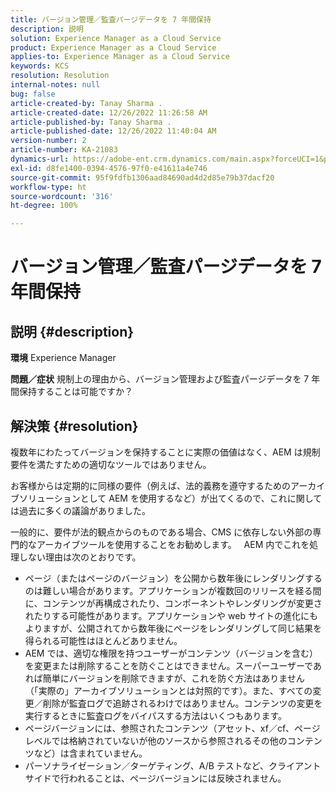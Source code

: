 ```yaml
---
title: バージョン管理／監査パージデータを 7 年間保持
description: 説明
solution: Experience Manager as a Cloud Service
product: Experience Manager as a Cloud Service
applies-to: Experience Manager as a Cloud Service
keywords: KCS
resolution: Resolution
internal-notes: null
bug: false
article-created-by: Tanay Sharma .
article-created-date: 12/26/2022 11:26:58 AM
article-published-by: Tanay Sharma .
article-published-date: 12/26/2022 11:40:04 AM
version-number: 2
article-number: KA-21083
dynamics-url: https://adobe-ent.crm.dynamics.com/main.aspx?forceUCI=1&pagetype=entityrecord&etn=knowledgearticle&id=beedc534-1085-ed11-81ac-6045bd006239
exl-id: d8fe1400-0394-4576-97f0-e41611a4e746
source-git-commit: 95f9fdfb1306aad84690ad4d2d85e79b37dacf20
workflow-type: ht
source-wordcount: '316'
ht-degree: 100%

---
```


# バージョン管理／監査パージデータを 7 年間保持

## 説明 {#description}

<b>環境</b>
Experience Manager


<b>問題／症状</b>
規制上の理由から、バージョン管理および監査パージデータを 7 年間保持することは可能ですか？


## 解決策 {#resolution}


複数年にわたってバージョンを保持することに実際の価値はなく、AEM は規制要件を満たすための適切なツールではありません。

お客様からは定期的に同様の要件（例えば、法的義務を遵守するためのアーカイブソリューションとして AEM を使用するなど）が出てくるので、これに関しては過去に多くの議論がありました。

一般的に、要件が法的観点からのものである場合、CMS に依存しない外部の専門的なアーカイブツールを使用することをお勧めします。
 
AEM 内でこれを処理しない理由は次のとおりです。

- ページ（またはページのバージョン）を公開から数年後にレンダリングするのは難しい場合があります。アプリケーションが複数回のリリースを経る間に、コンテンツが再構成されたり、コンポーネントやレンダリングが変更されたりする可能性があります。アプリケーションや web サイトの進化にもよりますが、公開されてから数年後にページをレンダリングして同じ結果を得られる可能性はほとんどありません。
- AEM では、適切な権限を持つユーザーがコンテンツ（バージョンを含む）を変更または削除することを防ぐことはできません。スーパーユーザーであれば簡単にバージョンを削除できますが、これを防ぐ方法はありません（「実際の」アーカイブソリューションとは対照的です）。また、すべての変更／削除が監査ログで追跡されるわけではありません。コンテンツの変更を実行するときに監査ログをバイパスする方法はいくつもあります。
- ページバージョンには、参照されたコンテンツ（アセット、xf／cf、ページレベルでは格納されていないが他のソースから参照されるその他のコンテンツなど）は含まれていません。
- パーソナライゼーション／ターゲティング、A/B テストなど、クライアントサイドで行われることは、ページバージョンには反映されません。

